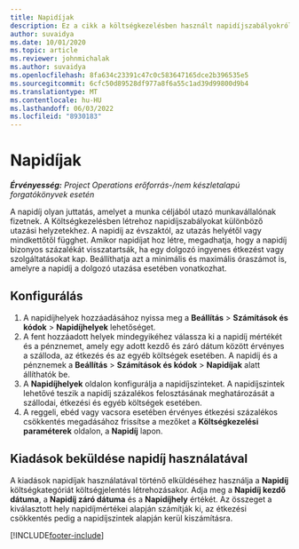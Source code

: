 ```yaml
---
title: Napidíjak
description: Ez a cikk a költségkezelésben használt napidíjszabályokról nyújt tájékoztatást.
author: suvaidya
ms.date: 10/01/2020
ms.topic: article
ms.reviewer: johnmichalak
ms.author: suvaidya
ms.openlocfilehash: 8fa634c23391c47c0c583647165dce2b396535e5
ms.sourcegitcommit: 6cfc50d89528df977a8f6a55c1ad39d99800d9b4
ms.translationtype: MT
ms.contentlocale: hu-HU
ms.lasthandoff: 06/03/2022
ms.locfileid: "8930183"
---
```

# <a name="per-diems"></a>Napidíjak

_**Érvényesség:** Project Operations erőforrás-/nem készletalapú forgatókönyvek esetén_


A napidíj olyan juttatás, amelyet a munka céljából utazó munkavállalónak fizetnek. A Költségkezelésben létrehoz napidíjszabályokat különböző utazási helyzetekhez. A napidíj az évszaktól, az utazás helyétől vagy mindkettőtől függhet. Amikor napidíjat hoz létre, megadhatja, hogy a napidíj bizonyos százalékát visszatartsák, ha egy dolgozó ingyenes étkezést vagy szolgáltatásokat kap. Beállíthatja azt a minimális és maximális óraszámot is, amelyre a napidíj a dolgozó utazása esetében vonatkozhat.

## <a name="configuration"></a>Konfigurálás 

1. A napidíjhelyek hozzáadásához nyissa meg a **Beállítás** > **Számítások és kódok** > **Napidíjhelyek** lehetőséget.
2. A fent hozzáadott helyek mindegyikéhez válassza ki a napidíj mértékét és a pénznemet, amely egy adott kezdő és záró dátum között érvényes a szálloda, az étkezés és az egyéb költségek esetében. A napidíj és a pénznemek a **Beállítás** > **Számítások és kódok** > **Napidíjak** alatt állíthatók be.
3. A **Napidíjhelyek** oldalon konfigurálja a napidíjszinteket. A napidíjszintek lehetővé teszik a napidíj százalékos felosztásának meghatározását a szállodai, étkezési és egyéb költségek esetében. 
4. A reggeli, ebéd vagy vacsora esetében érvényes étkezési százalékos csökkentés megadásához frissítse a mezőket a **Költségkezelési paraméterek** oldalon, a **Napidíj** lapon. 
    
## <a name="submit-expenses-using-per-diem"></a>Kiadások beküldése napidíj használatával
A kiadások napidíjak használatával történő elküldéséhez használja a **Napidíj** költségkategóriát költségjelentés létrehozásakor. Adja meg a **Napidíj kezdő dátuma**, a **Napidíj záró dátuma** és a **Napidíjhely** értékét. Az összeget a kiválasztott hely napidíjmértékei alapján számítják ki, az étkezési csökkentés pedig a napidíjszintek alapján kerül kiszámításra.


[!INCLUDE[footer-include](../includes/footer-banner.md)]